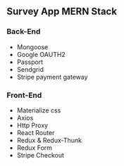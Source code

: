 ## Survey App MERN Stack

### Back-End

- Mongoose
- Google OAUTH2
- Passport
- Sendgrid
- Stripe payment gateway

### Front-End

- Materialize css
- Axios
- Http Proxy
- React Router
- Redux & Redux-Thunk
- Redux Form
- Stripe Checkout
